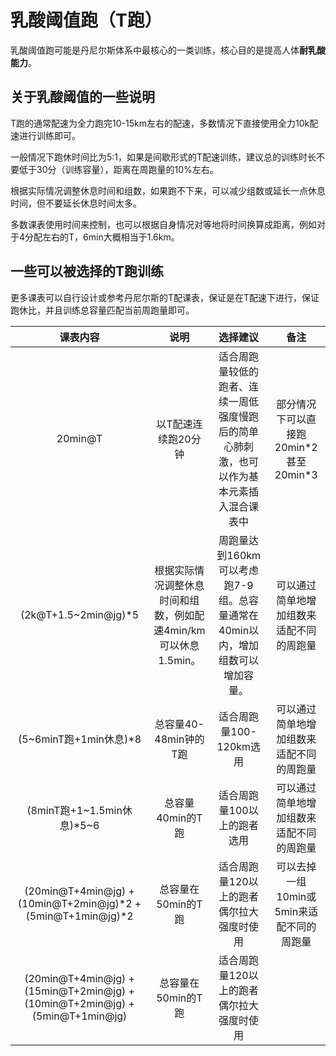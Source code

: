 ﻿
# 乳酸阈值跑（T跑）

乳酸阈值跑可能是丹尼尔斯体系中最核心的一类训练，核心目的是提高人体**耐乳酸能力**。

## 关于乳酸阈值的一些说明

T跑的通常配速为全力跑完10-15km左右的配速，多数情况下直接使用全力10k配速进行训练即可。

一般情况下跑休时间比为5:1，如果是间歇形式的T配速训练，建议总的训练时长不要低于30分（训练容量），距离在周跑量的10%左右。

根据实际情况调整休息时间和组数，如果跑不下来，可以减少组数或延长一点休息时间，但不要延长休息时间太多。

多数课表使用时间来控制，也可以根据自身情况对等地将时间换算成距离，例如对于4分配左右的T，6min大概相当于1.6km。

## 一些可以被选择的T跑训练

更多课表可以自行设计或参考丹尼尔斯的T配课表，保证是在T配速下进行，保证跑休比，并且训练总容量匹配当前周跑量即可。

|课表内容|说明|选择建议|备注|
|:-:|:-:|:-:|:-:|
|20min@T|以T配速连续跑20分钟|适合周跑量较低的跑者、连续一周低强度慢跑后的简单心肺刺激，也可以作为基本元素插入混合课表中|部分情况下可以直接跑20min\*2甚至20min\*3|
|(2k@T+1.5~2min@jg)*5|根据实际情况调整休息时间和组数，例如配速4min/km可以休息1.5min。|周跑量达到160km可以考虑跑7-9组。总容量通常在40min以内，增加组数可以增加容量。|可以通过简单地增加组数来适配不同的周跑量|
|(5~6minT跑+1min休息)*8|总容量40-48min钟的T跑|适合周跑量100-120km选用|可以通过简单地增加组数来适配不同的周跑量|
|(8minT跑+1~1.5min休息)*5~6|总容量40min的T跑|适合周跑量100以上的跑者选用|可以通过简单地增加组数来适配不同的周跑量|
|(20min@T+4min@jg) + (10min@T+2min@jg)\*2 + (5min@T+1min@jg)\*2|总容量在50min的T跑|适合周跑量120以上的跑者偶尔拉大强度时使用|可以去掉一组10min或5min来适配不同的周跑量|
|(20min@T+4min@jg) + (15min@T+2min@jg) + (10min@T+2min@jg) + (5min@T+1min@jg)|总容量在50min的T跑|适合周跑量120以上的跑者偶尔拉大强度时使用||
